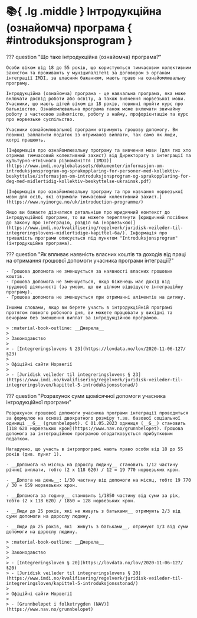 # :books:{ .lg .middle } Інтродукційна (ознайомча) програма { #introduksjonsprogram }

??? question "Що таке інтродукційна (ознайомча) програма?"

    Особи віком від 18 до 55 років, що користуються тимчасовим колективним захистом та проживають у муніципалітеті за договором з органам інтеграції IMDI, за власним бажанням, мають право на ознайомлювальну програму.

    Інтродукційна (ознайомча) програма - це навчальна програма, яка може включати досвід роботи або освіту, а також вивчення норвезької мови. Учасники, що мають дітей віком до 18 років, повинні пройти курс про батьківство. Ознайомлювальна програма також може включати звичайну роботу з частковою зайнятістю, роботу з найму, профорієнтацію та курс про норвезьке суспільство. 

    Учасники ознайомлювальної програми отримують грошову допомогу. Ви повинні заплатити податок із отриманої виплати, так само як люди, котрі працюють.

    [Інформація про ознайомлювальну програму та вивчення мови (для тих хто отримав тимчасовий колективний захист) від Директорату з інтеграції та культурно-етнічного різноманіття (IMDI)](https://www.imdi.no/globalassets/dokumenter/informasjon-om-introduksjonsprogram-og-sprakopplaring-for-personer-med-kollektiv-beskyttelse/informasjon-om-introduksjonsprogram-og-sprakopplaring-for-deg-med-midlertidig-kollektiv-beskyttelse-ukrainsk.pdf)

    [Інформація про ознайомлювальну програму та про навчання норвезької мови для осіб, які отримали тимчасовий колективний захист.](https://www.nyinorge.no/uk/introduction-programme/)

    Якщо ви бажаєте дізнатися детальніше про юридичний контекст до інтродукційної програми, то ви можете переглянути [юридичний посібник до закону про інтеграцію, розділ 6А (норвезькою)](https://www.imdi.no/kvalifisering/regelverk/juridisk-veileder-til-integreringslovens-midlertidige-kapittel-6a/). Інформація про тривалість програми описується під пунктом "Introduksjonsprogram" (інтродукційна програма).

??? question "Як впливає наявність власних коштів та доходів від праці на отримання грошової допомоги учасника програми інтеграції?"

    - Грошова допомога не зменшується за наявності власних грошових коштів.
    - Грошова допомога не зменшується, якщо біженець має дохід від трудової діяльності (за умови, що ви цілком відвідуєте інтеграційну програму).
    - Грошова допомога не зменшується при отриманні аліментів на дитину.

    Іншими словами, якщо ви берете участь в інтродукційній програмі протягом повного робочого дня, ви можете працювати у вихідні та вечорами без зменшення виплат за інтродукційною програмою.

    > :material-book-outline: __Джерела__
    >
    > Законодавство
    >
    > - [Integreringslovens § 23](https://lovdata.no/lov/2020-11-06-127/§23)
    > 
    > Офіційні сайти Норвегії
    > 
    > - [Juridisk veileder til integreringslovens § 23](https://www.imdi.no/kvalifisering/regelverk/juridisk-veileder-til-integreringsloven/kapittel-5-introduksjonsstonad/)

??? question "Розрахунок суми щомісячної допомоги учасника інтродукційної програми"

    Розрахунок грошової допомоги учасника програми інтеграції проводиться за формулою на основі двократного розміру т.зв. базової соціальної одиниці __G__ (grunnbeløpet). C 01.05.2023 одиниця (__G__) становить [118 620 норвезьких крон](https://www.nav.no/grunnbelopet). Грошова допомога за інтеграційною програмою оподатковується прибутковим податком.

    Нагадуємо, що участь в інтропрограмі мають право особи від 18 до 55 років (див. пункт 1).

    - __Допомога на місяць на дорослу людину__ становить 1/12 частину річної виплати, тобто (2 х 118 620) / 12 = 19 770 норвезьких крон.

    - __Допога на день__: 1/30 частину від допомоги на місяц, тобто 19 770 / 30 = 659 норвезьких крон.

    - __Допомога за годину__ становить 1/1850 частину від суми за рік, тобто (2 х 118 620) / 1850 = 128 норвезьких крон.

    - __Люди до 25 років, які не живуть з батьками__ отримують 2/3 від суми допомоги на дорослу людину.

    - __Люди до 25 років, які  живуть з батьками__, отримуют 1/3 від суми допомоги на дорослу людину.

    > :material-book-outline: __Джерела__
    >
    > Законодавство
    > 
    > - [Integreringsloven § 20](https://lovdata.no/lov/2020-11-06-127/§20)
    > - [Juridisk veileder til integreringslovens § 20](https://www.imdi.no/kvalifisering/regelverk/juridisk-veileder-til-integreringsloven/kapittel-5-introduksjonsstonad/)
    > 
    > Офіційні сайти Норвегії
    > 
    > - [Grunnbeløpet i folketrygden (NAV)](https://www.nav.no/grunnbelopet)
